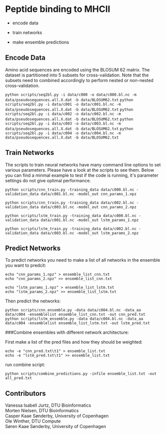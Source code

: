 # Peptide binding to MHCII

- encode data

- train networks

- make ensemble predictions

## Encode Data

Amino acid sequences are encoded using the BLOSUM 62 matrix. The dataset is
partitioned into 5 subsets for cross-validation. Note that the subsets need to
combined accordingly to perform nested or non-nested cross-validation.

`python scripts/seq2bl.py -i data/c000 -o data/c000.bl.nc -m data/pseudosequences.all.X.dat -b data/BLOSUM62.txt`
`python scripts/seq2bl.py -i data/c001 -o data/c001.bl.nc -m data/pseudosequences.all.X.dat -b data/BLOSUM62.txt`
`python scripts/seq2bl.py -i data/c002 -o data/c002.bl.nc -m data/pseudosequences.all.X.dat -b data/BLOSUM62.txt`
`python scripts/seq2bl.py -i data/c003 -o data/c003.bl.nc -m data/pseudosequences.all.X.dat -b data/BLOSUM62.txt`
`python scripts/seq2bl.py -i data/c004 -o data/c004.bl.nc -m data/pseudosequences.all.X.dat -b data/BLOSUM62.txt`

## Train Networks

The scripts to train neural networks have many command line options to set
various parameters. Please have a look at the scripts to see them. Below you can
find a minmal example to test if the code is running, it's parameter settings do
not give optimal performance.

`python scripts/cnn_train.py -training_data data/c000.bl.nc -validation_data data/c001.bl.nc -model_out cnn_params_1.npz`


`python scripts/cnn_train.py -training_data data/c002.bl.nc -validation_data data/c003.bl.nc -model_out cnn_params_2.npz`


`python scripts/lstm_train.py -training_data data/c000.bl.nc -validation_data data/c001.bl.nc -model_out lstm_params_1.npz`


`python scripts/lstm_train.py -training_data data/c002.bl.nc -validation_data data/c003.bl.nc -model_out lstm_params_2.npz`

## Predict Networks

To predict networks you need to make a list of all networks in the ensemble you
want to predcit:

`echo "cnn_params_1.npz" > ensemble_list_cnn.txt`<br/>
`echo "cnn_params_2.npz" >> ensemble_list_cnn.txt`


`echo "lstm_params_1.npz" > ensemble_list_lstm.txt`<br/>
`echo "lstm_params_2.npz" >> ensemble_list_lstm.txt`

Then predict the networks:

`python scripts/cnn_ensemble.py -data data/c004.bl.nc -data_aa data/c004 -ensemblelist ensemble_list_cnn.txt -out cnn_pred.txt`<br/>
`python scripts/lstm_ensemble.py -data data/c004.bl.nc -data_aa data/c004 -ensemblelist ensemble_list_lstm.txt -out lstm_pred.txt`

###Combine ensembles with different network architecture:

First make a list of the pred files and how they should be weighted:

`echo -e "cnn_pred.txt\t1" > ensemble_list.txt`<br/>
`echo -e "lstm_pred.txt\t1" >> ensemble_list.txt`

run combine script:

`python scripts/combine_predictions.py -infile ensemble_list.txt -out all_pred.txt`

## Contributors

Vanessa Isabell Jurtz, DTU Bioinformatics<br/>
Morten Nielsen, DTU Bioinformatics<br/>
Casper Kaae Sønderby, University of Copenhagen<br/>
Ole Winther, DTU Compute<br/>
Søren Kaae Sønderby, University of Copenhagen<br/>
